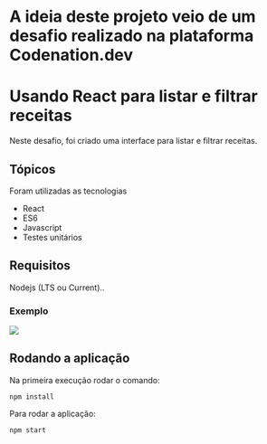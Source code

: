 # A ideia deste projeto veio de um desafio realizado na plataforma Codenation.dev


# Usando React para listar e filtrar receitas
Neste desafio, foi criado uma interface para listar e filtrar receitas.

## Tópicos
Foram utilizadas as tecnologias

- React
- ES6
- Javascript
- Testes unitários

## Requisitos
Nodejs (LTS ou Current)..

### Exemplo
![](https://s3-us-west-1.amazonaws.com/codenation-challenges/react-0/BouncyAfraidDikkops-size_restricted.gif)

## Rodando a aplicação
Na primeira execução rodar o comando:
```
npm install
```
Para rodar a aplicação:
```
npm start
```
